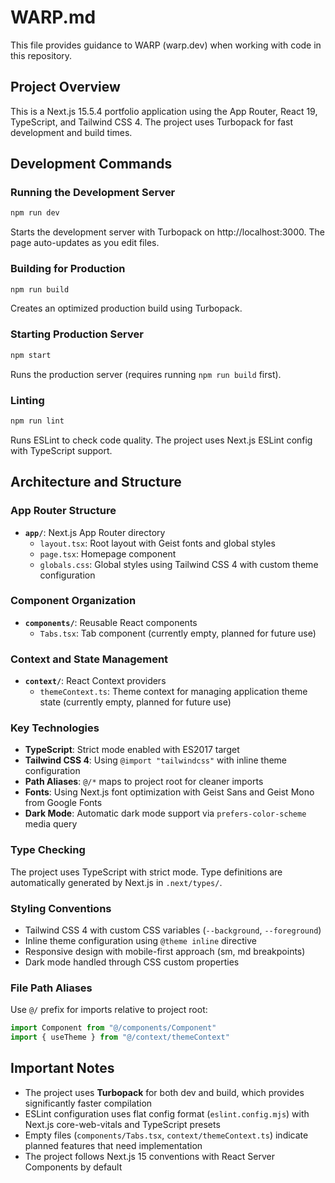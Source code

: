 # WARP.md

This file provides guidance to WARP (warp.dev) when working with code in this repository.

## Project Overview

This is a Next.js 15.5.4 portfolio application using the App Router, React 19, TypeScript, and Tailwind CSS 4. The project uses Turbopack for fast development and build times.

## Development Commands

### Running the Development Server
```bash
npm run dev
```
Starts the development server with Turbopack on http://localhost:3000. The page auto-updates as you edit files.

### Building for Production
```bash
npm run build
```
Creates an optimized production build using Turbopack.

### Starting Production Server
```bash
npm start
```
Runs the production server (requires running `npm run build` first).

### Linting
```bash
npm run lint
```
Runs ESLint to check code quality. The project uses Next.js ESLint config with TypeScript support.

## Architecture and Structure

### App Router Structure
- **`app/`**: Next.js App Router directory
  - `layout.tsx`: Root layout with Geist fonts and global styles
  - `page.tsx`: Homepage component
  - `globals.css`: Global styles using Tailwind CSS 4 with custom theme configuration

### Component Organization
- **`components/`**: Reusable React components
  - `Tabs.tsx`: Tab component (currently empty, planned for future use)

### Context and State Management
- **`context/`**: React Context providers
  - `themeContext.ts`: Theme context for managing application theme state (currently empty, planned for future use)

### Key Technologies
- **TypeScript**: Strict mode enabled with ES2017 target
- **Tailwind CSS 4**: Using `@import "tailwindcss"` with inline theme configuration
- **Path Aliases**: `@/*` maps to project root for cleaner imports
- **Fonts**: Using Next.js font optimization with Geist Sans and Geist Mono from Google Fonts
- **Dark Mode**: Automatic dark mode support via `prefers-color-scheme` media query

### Type Checking
The project uses TypeScript with strict mode. Type definitions are automatically generated by Next.js in `.next/types/`.

### Styling Conventions
- Tailwind CSS 4 with custom CSS variables (`--background`, `--foreground`)
- Inline theme configuration using `@theme inline` directive
- Responsive design with mobile-first approach (sm, md breakpoints)
- Dark mode handled through CSS custom properties

### File Path Aliases
Use `@/` prefix for imports relative to project root:
```typescript
import Component from "@/components/Component"
import { useTheme } from "@/context/themeContext"
```

## Important Notes

- The project uses **Turbopack** for both dev and build, which provides significantly faster compilation
- ESLint configuration uses flat config format (`eslint.config.mjs`) with Next.js core-web-vitals and TypeScript presets
- Empty files (`components/Tabs.tsx`, `context/themeContext.ts`) indicate planned features that need implementation
- The project follows Next.js 15 conventions with React Server Components by default
